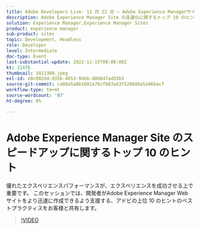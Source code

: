 ```yaml
---
title: Adobe Developers Live- 11 月 22 日 — Adobe Experience Managerサイトのスピードアップに関するヒント 10 件
description: Adobe Experience Manager Site の高速化に関するトップ 10 のヒント優れたエクスペリエンスのパフォーマンスが、エクスペリエンスを成功に導く上での鍵となります。 このセッションでは、開発者がAdobe Experience Manager Web サイトをより迅速に作成できるよう支援する、アドビの上位 10 のヒントのベストプラクティスをお客様と共有します。
solution: Experience Manager,Experience Manager Sites
product: experience manager
sub-product: sites
topic: Development, Headless
role: Developer
level: Intermediate
doc-type: Event
last-substantial-update: 2022-11-15T00:00:00Z
kt: 11476
thumbnail: 3411300.jpeg
exl-id: e0c082d4-d35b-4653-9deb-d8b647add3b3
source-git-commit: ca06e5a8b1602a7bcfb83a43f529680a5a96bacf
workflow-type: tm+mt
source-wordcount: '97'
ht-degree: 0%

---
```


# Adobe Experience Manager Site のスピードアップに関するトップ 10 のヒント

優れたエクスペリエンスパフォーマンスが、エクスペリエンスを成功させる上で重要です。 このセッションでは、開発者がAdobe Experience Manager Web サイトをより迅速に作成できるよう支援する、アドビの上位 10 のヒントのベストプラクティスをお客様と共有します。

>[!VIDEO](https://video.tv.adobe.com/v/3411300/?quality=12&learn=on)
